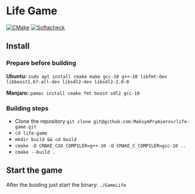 # Life Game

[![CMake](https://github.com/MaksymPrymierov/life-game/actions/workflows/cmake.yml/badge.svg)](https://github.com/MaksymPrymierov/life-game/actions/workflows/cmake.yml)
[![Softacheck](https://softacheck.com/app/repository/MaksymPrymierov/life-game/badge)](https://softacheck.com/app/repository/MaksymPrymierov/life-game/issues)

## Install

### Prepare before building
**Ubuntu:** `sudo apt install cmake make gcc-10 g++-10 libfmt-dev libboost1.67-all-dev libsdl2-dev libsdl2-2.0-0`

**Manjaro:** `pamac install cmake fmt boost sdl2 gcc-10`

### Building steps
* Clone the repository `git clone git@github.com:MaksymPrymierov/life-game.git`
* `cd life-game`
* `mkdir build && cd build`
* `cmake -D CMAKE_CXX_COMPILER=g++-10 -D CMAKE_C_COMPILER=gcc-10 ..`
* `cmake --build .`

## Start the game
After the buiding just start the binary:
`./GameLife`
